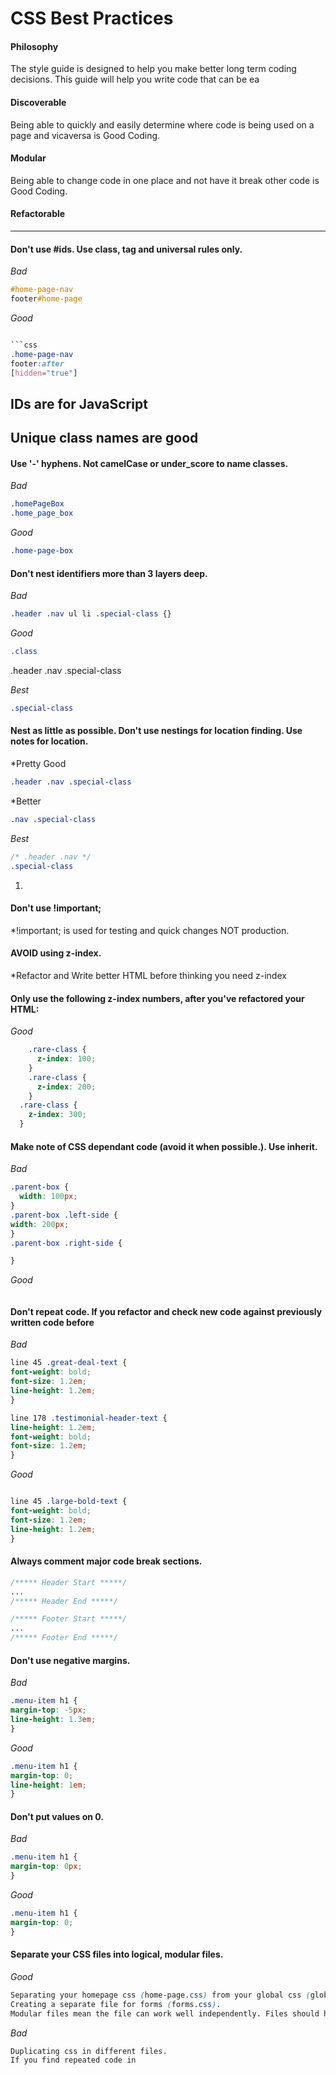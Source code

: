 CSS Best Practices
===========

####  Philosophy
The style guide is designed to help you make better long term coding decisions. This guide will help you write code that can be ea

####  Discoverable
Being able to quickly and easily determine where code is being used on a page and vicaversa is Good Coding. 

####  Modular
Being able to change code in one place and not have it break other code is Good Coding.

####  Refactorable

* * *
####  Don't use #ids. Use class, tag and universal rules only.

*Bad*
```css
#home-page-nav
footer#home-page
```

*Good*
```css

```css
.home-page-nav
footer:after
[hidden="true"]
```

## IDs are for JavaScript
## Unique class names are good

####  Use '-' hyphens. Not camelCase or under_score to name classes.

*Bad*
```css
.homePageBox
.home_page_box
```

*Good*
```css
.home-page-box
```

####  Don't nest identifiers more than 3 layers deep.

*Bad*
```css
.header .nav ul li .special-class {}
```

*Good*
```css 
.class
```

.header .nav .special-class

*Best*
```css
.special-class
```

####  Nest as little as possible. Don't use nestings for location finding. Use notes for location.

*Pretty Good
```css
.header .nav .special-class
```

*Better
```css
.nav .special-class
```

*Best*
```css
/* .header .nav */
.special-class
```

1.

####  Don't use !important;

*!important; is used for testing and quick changes NOT production.

#### AVOID using z-index.

*Refactor and Write better HTML before thinking you need z-index

#### Only use the following z-index numbers, after you've refactored your HTML:

*Good*
```css
	.rare-class {
	  z-index: 100;
	}
	.rare-class {
	  z-index: 200;
	} 
  .rare-class {
  	z-index: 300;
  }
```


#### Make note of CSS dependant code (avoid it when possible.). Use inherit.

*Bad*
```css
.parent-box {
  width: 100px;
}
.parent-box .left-side {
width: 200px;
}
.parent-box .right-side {

}
```

*Good*
```css

```

#### Don't repeat code. If you refactor and check new code against previously written code before

*Bad*
```css
line 45 .great-deal-text {
font-weight: bold;
font-size: 1.2em;
line-height: 1.2em;
}

line 178 .testimonial-header-text {
line-height: 1.2em;
font-weight: bold;
font-size: 1.2em;
}
```

*Good*
```css

line 45 .large-bold-text {
font-weight: bold;
font-size: 1.2em;
line-height: 1.2em;
}
```

#### Always comment major code break sections.

```css
/***** Header Start *****/
...
/***** Header End *****/

/***** Footer Start *****/
...
/***** Footer End *****/
```

#### Don't use negative margins.

*Bad*
```css 
.menu-item h1 {
margin-top: -5px;
line-height: 1.3em;
}
```

*Good*
```css 
.menu-item h1 {
margin-top: 0;
line-height: 1em;
}
```

#### Don't put values on 0.

*Bad*
```css 
.menu-item h1 {
margin-top: 0px;
}
```

*Good*
```css 
.menu-item h1 {
margin-top: 0;
}
```

#### Separate your CSS files into logical, modular files.

*Good*
```css
Separating your homepage css (home-page.css) from your global css (global.css).
Creating a separate file for forms (forms.css).
Modular files mean the file can work well independently. Files should have no more than one depency files (global.css).
```

*Bad*
```css
Duplicating css in different files. 
If you find repeated code in 
```

